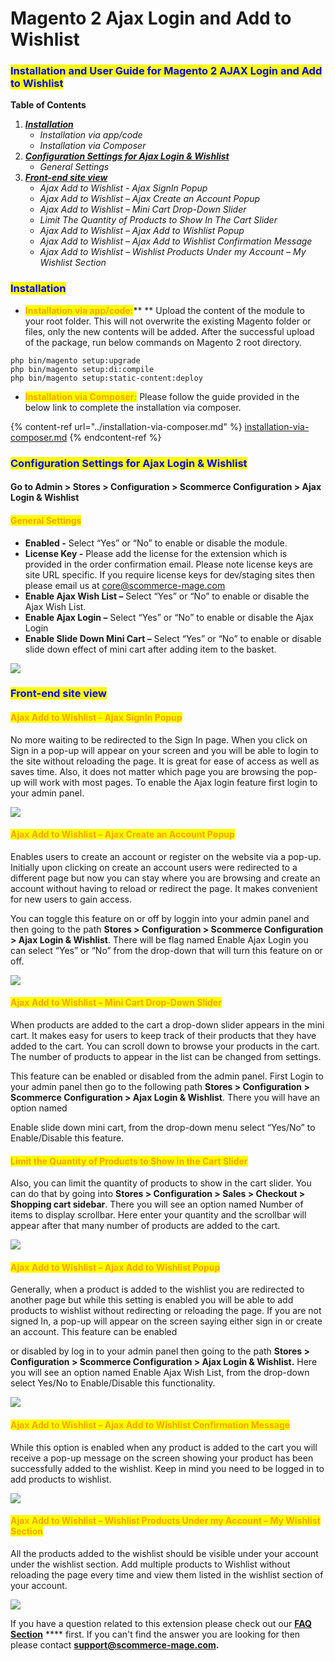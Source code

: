 # Magento 2 Ajax Login and Add to Wishlist

### <mark style="color:blue;">Installation and User Guide for Magento 2 AJAX Login and Add to Wishlist</mark>

**Table of Contents**

1. __[_Installation_ ](magento-2-ajax-login-and-add-to-wishlist.md#\_bookmark0)__
   * _Installation via app/code_&#x20;
   * _Installation via Composer_
2. __[_Configuration Settings for Ajax Login & Wishlist_ ](magento-2-ajax-login-and-add-to-wishlist.md#\_bookmark3)__
   * _General Settings_&#x20;
3. __[_Front-end site view_ ](magento-2-ajax-login-and-add-to-wishlist.md#\_bookmark5)__
   * _Ajax Add to Wishlist - Ajax SignIn Popup_&#x20;
   * _Ajax Add to Wishlist – Ajax Create an Account Popup_&#x20;
   * _Ajax Add to Wishlist – Mini Cart Drop-Down Slider_&#x20;
   * _Limit The Quantity of Products to Show In The Cart Slider_&#x20;
   * _Ajax Add to Wishlist – Ajax Add to Wishlist Popup_&#x20;
   * _Ajax Add to Wishlist – Ajax Add to Wishlist Confirmation Message_&#x20;
   * _Ajax Add to Wishlist – Wishlist Products Under my Account – My Wishlist Section_&#x20;

### <mark style="color:blue;">Installation</mark> <a href="#_bookmark0" id="_bookmark0"></a>

* <mark style="color:orange;">**Installation via app/code:**</mark>** ** Upload the content of the module to your root folder. This will not overwrite the existing Magento folder or files, only the new contents will be added. After the successful upload of the package, run below commands on Magento 2 root directory.

```
php bin/magento setup:upgrade
php bin/magento setup:di:compile
php bin/magento setup:static-content:deploy
```

* <mark style="color:orange;">**Installation via Composer:**</mark> Please follow the guide provided in the below link to complete the installation via composer.

{% content-ref url="../installation-via-composer.md" %}
[installation-via-composer.md](../installation-via-composer.md)
{% endcontent-ref %}

### <mark style="color:blue;">Configuration Settings for Ajax Login & Wishlist</mark> <a href="#_bookmark3" id="_bookmark3"></a>

#### Go to Admin > Stores > Configuration > Scommerce Configuration > Ajax Login & Wishlist

#### <mark style="color:orange;">General Settings</mark> <a href="#_bookmark4" id="_bookmark4"></a>

* **Enabled -** Select “Yes” or “No” to enable or disable the module.
* **License Key -** Please add the license for the extension which is provided in the order confirmation email. Please note license keys are site URL specific. If you require license keys for dev/staging sites then please email us at [core@scommerce-mage.com](mailto:core@scommerce-mage.com)
* **Enable Ajax Wish List –** Select “Yes” or “No” to enable or disable the Ajax Wish List.
* **Enable Ajax Login –** Select “Yes” or “No” to enable or disable the Ajax Login
* **Enable Slide Down Mini Cart –** Select “Yes” or “No” to enable or disable slide down effect of mini cart after adding item to the basket.

![](../../.gitbook/assets/ajax\_general.jpg)

### <mark style="color:blue;">Front-end site view</mark> <a href="#_bookmark5" id="_bookmark5"></a>

#### <mark style="color:orange;">Ajax Add to Wishlist - Ajax SignIn Popup</mark> <a href="#_bookmark6" id="_bookmark6"></a>

No more waiting to be redirected to the Sign In page. When you click on Sign in a pop-up will appear on your screen and you will be able to login to the site without reloading the page. It is great for ease of access as well as saves time. Also, it does not matter which page you are browsing the pop-up will work with most pages. To enable the Ajax login feature first login to your admin panel.

![](<../../.gitbook/assets/7 (59)>)

#### <mark style="color:orange;">Ajax Add to Wishlist – Ajax Create an Account Popup</mark> <a href="#_bookmark7" id="_bookmark7"></a>

Enables users to create an account or register on the website via a pop-up. Initially upon clicking on create an account users were redirected to a different page but now you can stay where you are browsing and create an account without having to reload or redirect the page. It makes convenient for new users to gain access.

You can toggle this feature on or off by loggin into your admin panel and then going to the path **Stores > Configuration > Scommerce Configuration > Ajax Login & Wishlist**. There will be flag named Enable Ajax Login you can select “Yes” or “No” from the drop-down that will turn this feature on or off.

![](<../../.gitbook/assets/8 (20)>)

#### <mark style="color:orange;">Ajax Add to Wishlist – Mini Cart Drop-Down Slider</mark> <a href="#_bookmark8" id="_bookmark8"></a>

When products are added to the cart a drop-down slider appears in the mini cart. It makes easy for users to keep track of their products that they have added to the cart. You can scroll down to browse your products in the cart. The number of products to appear in the list can be changed from settings.

This feature can be enabled or disabled from the admin panel. First Login to your admin panel then go to the following path **Stores > Configuration > Scommerce Configuration > Ajax Login & Wishlist**. There you will have an option named

Enable slide down mini cart, from the drop-down menu select “Yes/No” to Enable/Disable this feature.

#### <mark style="color:orange;">Limit the Quantity of Products to Show in the Cart Slider</mark> <a href="#_bookmark9" id="_bookmark9"></a>

Also, you can limit the quantity of products to show in the cart slider. You can do that by going into **Stores > Configuration > Sales > Checkout > Shopping cart sidebar**. There you will see an option named Number of items to display scrollbar. Here enter your quantity and the scrollbar will appear after that many number of products are added to the cart.

![](<../../.gitbook/assets/9 (33)>)

#### <mark style="color:orange;">Ajax Add to Wishlist – Ajax Add to Wishlist Popup</mark> <a href="#_bookmark10" id="_bookmark10"></a>

Generally, when a product is added to the wishlist you are redirected to another page but while this setting is enabled you will be able to add products to wishlist without redirecting or reloading the page. If you are not signed In, a pop-up will appear on the screen saying either sign in or create an account. This feature can be enabled

or disabled by log in to your admin panel then going to the path **Stores > Configuration > Scommerce Configuration > Ajax Login & Wishlist.** Here you will see an option named Enable Ajax Wish List, from the drop-down select Yes/No to Enable/Disable this functionality.

![](<../../.gitbook/assets/10 (5)>)

#### <mark style="color:orange;">Ajax Add to Wishlist – Ajax Add to Wishlist Confirmation Message</mark> <a href="#_bookmark11" id="_bookmark11"></a>

While this option is enabled when any product is added to the cart you will receive a pop-up message on the screen showing your product has been successfully added to the wishlist. Keep in mind you need to be logged in to add products to wishlist.

![](<../../.gitbook/assets/11 (24)>)

#### <mark style="color:orange;">Ajax Add to Wishlist – Wishlist Products Under my Account – My Wishlist Section</mark> <a href="#_bookmark12" id="_bookmark12"></a>

All the products added to the wishlist should be visible under your account under the wishlist section. Add multiple products to Wishlist without reloading the page every time and view them listed in the wishlist section of your account.

![](../../.gitbook/assets/ajax\_front.jpg)

If you have a question related to this extension please check out our [**FAQ Section**](https://www.scommerce-mage.com/magento-2-ajax-login-add-to-wishlist.html#faq) **** first. If you can't find the answer you are looking for then please contact [**support@scommerce-mage.com**](mailto:core@scommerce-mage.com)**.**

